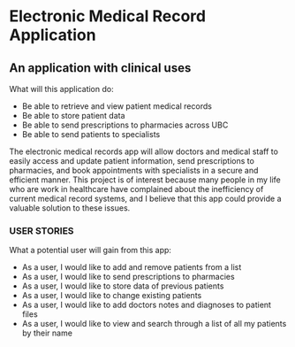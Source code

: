 # Electronic Medical Record Application

## An application with clinical uses

What will this application do:
- Be able to retrieve and view patient medical records
- Be able to store patient data
- Be able to send prescriptions to pharmacies across UBC
- Be able to send patients to specialists

<p>
The electronic medical records app will allow 
doctors and medical staff to easily access and 
update patient information, send prescriptions to 
pharmacies, and book appointments with specialists
in a secure and efficient manner. This project
is of interest because many people in my life who are 
work in healthcare have complained about the inefficiency of
current medical record systems, and I believe that
this app could provide a valuable solution to 
these issues.
</p>

<h3>
USER STORIES
</h3>

What a potential user will gain from this app:
- As a user, I would like to add and remove patients from a list
- As a user, I would like to send prescriptions to pharmacies
- As a user, I would like to store data of previous patients
- As a user, I would like to change existing patients
- As a user, I would like to add doctors notes and diagnoses to patient files
- As a user, I would like to view and search through a list of all my patients by their name